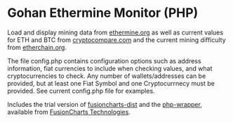 # Gohan Ethermine Monitor (PHP)

Load and display mining data from [ethermine.org](https://www.ethermine.org/) as well as current values for ETH and BTC from [cryptocompare.com](https://www.cryptocompare.com/) and the current mining difficulty from [etherchain.org](https://www.etherchain.org/).

The file config.php contains configuration options such as address information, fiat currencies to include when checking values, and what cryptocurrencies to check. Any number of wallets/addresses can be provided, but at least one Fiat Symbol and one Cryptocurrnecy must be provided. See current config.php file for examples.

Includes the trial version of [fusioncharts-dist](https://github.com/fusioncharts/fusioncharts-dist/tree/4a4b0e9baa5b611206e974ad285b25bcd46843a7) and the [php-wrapper](https://github.com/fusioncharts/php-wrapper/tree/6ed5a3e574c4e524f033c332df684e7732b6c1ba), available from [FusionCharts Technologies](https://github.com/fusioncharts).
